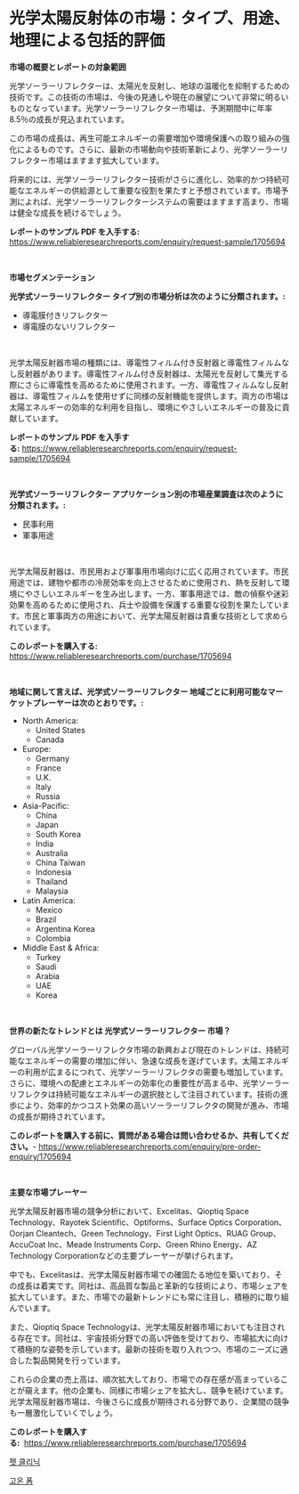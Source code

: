 <p><h1>光学太陽反射体の市場：タイプ、用途、地理による包括的評価</h1></p><p><strong>市場の概要とレポートの対象範囲</strong></p>
<p><p>光学ソーラーリフレクターは、太陽光を反射し、地球の温暖化を抑制するための技術です。この技術の市場は、今後の見通しや現在の展望について非常に明るいものとなっています。光学ソーラーリフレクター市場は、予測期間中に年率8.5％の成長が見込まれています。</p><p>この市場の成長は、再生可能エネルギーの需要増加や環境保護への取り組みの強化によるものです。さらに、最新の市場動向や技術革新により、光学ソーラーリフレクター市場はますます拡大しています。</p><p>将来的には、光学ソーラーリフレクター技術がさらに進化し、効率的かつ持続可能なエネルギーの供給源として重要な役割を果たすと予想されています。市場予測によれば、光学ソーラーリフレクターシステムの需要はますます高まり、市場は健全な成長を続けるでしょう。</p></p>
<p><strong>レポートのサンプル PDF を入手する:</strong> <a href="https://www.reliableresearchreports.com/enquiry/request-sample/1705694">https://www.reliableresearchreports.com/enquiry/request-sample/1705694</a></p>
<p>&nbsp;</p>
<p><strong>市場セグメンテーション</strong></p>
<p><strong>光学式ソーラーリフレクター タイプ別の市場分析は次のように分類されます。:</strong></p>
<p><ul><li>導電膜付きリフレクター</li><li>導電膜のないリフレクター</li></ul></p>
<p>&nbsp;</p>
<p><p>光学太陽反射器市場の種類には、導電性フィルム付き反射器と導電性フィルムなし反射器があります。導電性フィルム付き反射器は、太陽光を反射して集光する際にさらに導電性を高めるために使用されます。一方、導電性フィルムなし反射器は、導電性フィルムを使用せずに同様の反射機能を提供します。両方の市場は太陽エネルギーの効率的な利用を目指し、環境にやさしいエネルギーの普及に貢献しています。</p></p>
<p><strong>レポートのサンプル PDF を入手する:</strong>&nbsp;<a href="https://www.reliableresearchreports.com/enquiry/request-sample/1705694">https://www.reliableresearchreports.com/enquiry/request-sample/1705694</a></p>
<p>&nbsp;</p>
<p><strong> 光学式ソーラーリフレクター アプリケーション別の市場産業調査は次のように分類されます。:</strong></p>
<p><ul><li>民事利用</li><li>軍事用途</li></ul></p>
<p>&nbsp;</p>
<p><p>光学太陽反射器は、市民用および軍事用市場向けに広く応用されています。市民用途では、建物や都市の冷房効率を向上させるために使用され、熱を反射して環境にやさしいエネルギーを生み出します。一方、軍事用途では、敵の偵察や迷彩効果を高めるために使用され、兵士や設備を保護する重要な役割を果たしています。市民と軍事両方の用途において、光学太陽反射器は貴重な技術として求められています。</p></p>
<p><strong>このレポートを購入する:</strong>&nbsp; <a href="https://www.reliableresearchreports.com/purchase/1705694">https://www.reliableresearchreports.com/purchase/1705694</a></p>
<p>&nbsp;</p>
<p><strong>地域に関して言えば、光学式ソーラーリフレクター 地域ごとに利用可能なマーケットプレーヤーは次のとおりです。:</strong></p>
<p><ul>
    <li>
        North America:
        <ul>
            <li>United States</li>
            <li>Canada</li>
        </ul>
    </li>
    <li>
        Europe:
        <ul>
            <li>Germany</li>
            <li>France</li>
            <li>U.K.</li>
            <li>Italy</li>
            <li>Russia</li>
        </ul>
    </li>
    <li>
        Asia-Pacific:
        <ul>
            <li>China</li>
            <li>Japan</li>
            <li>South Korea</li>
            <li>India</li>
            <li>Australia</li>
            <li>China Taiwan</li>
            <li>Indonesia</li>
            <li>Thailand</li>
            <li>Malaysia</li>
        </ul>
    </li>
    <li>
        Latin America:
        <ul>
            <li>Mexico</li>
            <li>Brazil</li>
            <li>Argentina Korea</li>
            <li>Colombia</li>
        </ul>
    </li>
    <li>
        Middle East & Africa:
        <ul>
            <li>Turkey</li>
            <li>Saudi</li>
            <li>Arabia</li>
            <li>UAE</li>
            <li>Korea</li>
        </ul>
    </li>
    </ul></p>
<p>&nbsp;</p>
<p><strong>世界の新たなトレンドとは 光学式ソーラーリフレクター 市場？</strong></p>
<p><p>グローバル光学ソーラーリフレクタ市場の新興および現在のトレンドは、持続可能なエネルギーの需要の増加に伴い、急速な成長を遂げています。太陽エネルギーの利用が広まるにつれて、光学ソーラーリフレクタの需要も増加しています。さらに、環境への配慮とエネルギーの効率化の重要性が高まる中、光学ソーラーリフレクタは持続可能なエネルギーの選択肢として注目されています。技術の進歩により、効率的かつコスト効果の高いソーラーリフレクタの開発が進み、市場の成長が期待されています。</p></p>
<p><strong>このレポートを購入する前に、質問がある場合は問い合わせるか、共有してください。</strong>- <a href="https://www.reliableresearchreports.com/enquiry/pre-order-enquiry/1705694">https://www.reliableresearchreports.com/enquiry/pre-order-enquiry/1705694</a></p>
<p>&nbsp;</p>
<p><strong>主要な市場プレーヤー</strong></p>
<p><p>光学太陽反射器市場の競争分析において、Excelitas、Qioptiq Space Technology、Rayotek Scientific、Optiforms、Surface Optics Corporation、Oorjan Cleantech、Green Technology、First Light Optics、RUAG Group、AccuCoat Inc、Meade Instruments Corp、Green Rhino Energy、AZ Technology Corporationなどの主要プレーヤーが挙げられます。</p><p>中でも、Excelitasは、光学太陽反射器市場での確固たる地位を築いており、その成長は着実です。同社は、高品質な製品と革新的な技術により、市場シェアを拡大しています。また、市場での最新トレンドにも常に注目し、積極的に取り組んでいます。</p><p>また、Qioptiq Space Technologyは、光学太陽反射器市場においても注目される存在です。同社は、宇宙技術分野での高い評価を受けており、市場拡大に向けて積極的な姿勢を示しています。最新の技術を取り入れつつ、市場のニーズに適合した製品開発を行っています。</p><p>これらの企業の売上高は、順次拡大しており、市場での存在感が高まっていることが窺えます。他の企業も、同様に市場シェアを拡大し、競争を続けています。光学太陽反射器市場は、今後さらに成長が期待される分野であり、企業間の競争も一層激化していくでしょう。</p></p>
<p><strong>このレポートを購入する:</strong>&nbsp;&nbsp;<a href="https://www.reliableresearchreports.com/purchase/1705694">https://www.reliableresearchreports.com/purchase/1705694</a></p>
<p><p><a href="https://github.com/fernandotryO5lson96765/Market-Research-Report-List-1/blob/main/27801407010.md">펫 클리닉</a></p><p><a href="https://github.com/xvz497517413/Market-Research-Report-List-1/blob/main/52448437011.md">고온 폼</a></p></p>